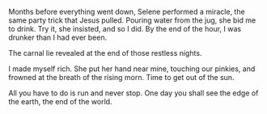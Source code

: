 Months before everything went down, Selene performed a miracle, the same party trick that Jesus pulled. Pouring water from the jug, she bid me to drink. Try it, she insisted, and so I did. By the end of the hour, I was drunker than I had ever been.  
  
The carnal lie revealed at the end of those restless nights.  
  
I made myself rich. She put her hand near mine, touching our pinkies, and frowned at the breath of the rising morn. Time to get out of the sun.

All you have to do is run and never stop. One day you shall see the edge of the earth, the end of the world.
